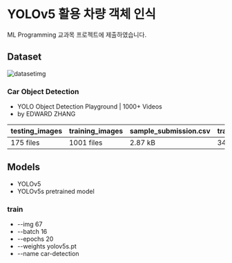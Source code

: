 # YOLOv5 활용 차량 객체 인식
ML Programming 교과목 프로젝트에 제출하였습니다.

## Dataset
![datasetimg](https://storage.googleapis.com/kaggle-datasets-images/843852/1440019/f7e0ed99f527fdcdf7442d56f945ae93/dataset-cover.png?t=2020-08-24-19-59-18) 
### Car Object Detection
- YOLO Object Detection Playground | 1000+ Videos
- by EDWARD ZHANG
 

| testing_images        | training_images | sample_submission.csv | train_solution_bouunding_boxes(1).csv |
| --------------------- | --------------- | --------------------- | ------------------------------------- |
| 175 files             | 1001 files      | 2.87 kB               | 34.8 kB                               |

## Models
- YOLOv5
- YOLOv5s pretrained model
### train
- --img 67
- --batch 16
- --epochs 20
- --weights yolov5s.pt
- --name car-detection
